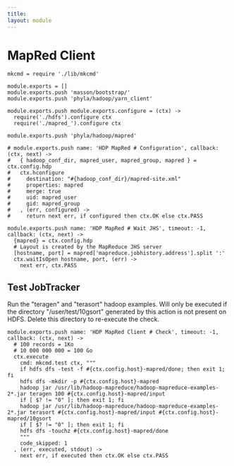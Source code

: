 ```yaml
---
title: 
layout: module
---
```


# MapRed Client

    mkcmd = require './lib/mkcmd'

    module.exports = []
    module.exports.push 'masson/bootstrap/'
    module.exports.push 'phyla/hadoop/yarn_client'

    module.exports.push module.exports.configure = (ctx) ->
      require('./hdfs').configure ctx
      require('./mapred_').configure ctx

    module.exports.push 'phyla/hadoop/mapred'

    # module.exports.push name: 'HDP MapRed # Configuration', callback: (ctx, next) ->
    #   { hadoop_conf_dir, mapred_user, mapred_group, mapred } = ctx.config.hdp
    #   ctx.hconfigure
    #     destination: "#{hadoop_conf_dir}/mapred-site.xml"
    #     properties: mapred
    #     merge: true
    #     uid: mapred_user
    #     gid: mapred_group
    #   , (err, configured) ->
    #     return next err, if configured then ctx.OK else ctx.PASS 

    module.exports.push name: 'HDP MapRed # Wait JHS', timeout: -1, callback: (ctx, next) ->
      {mapred} = ctx.config.hdp
      # Layout is created by the MapReduce JHS server
      [hostname, port] = mapred['mapreduce.jobhistory.address'].split ':'
      ctx.waitIsOpen hostname, port, (err) ->
        next err, ctx.PASS

## Test JobTracker

Run the "teragen" and "terasort" hadoop examples. Will only
be executed if the directory "/user/test/10gsort" generated 
by this action is not present on HDFS. Delete this directory 
to re-execute the check.

    module.exports.push name: 'HDP MapRed Client # Check', timeout: -1, callback: (ctx, next) ->
      # 100 records = 1Ko
      # 10 000 000 000 = 100 Go
      ctx.execute
        cmd: mkcmd.test ctx, """
        if hdfs dfs -test -f #{ctx.config.host}-mapred/done; then exit 1; fi
        hdfs dfs -mkdir -p #{ctx.config.host}-mapred
        hadoop jar /usr/lib/hadoop-mapreduce/hadoop-mapreduce-examples-2*.jar teragen 100 #{ctx.config.host}-mapred/input
        if [ $? != "0" ]; then exit 1; fi
        hadoop jar /usr/lib/hadoop-mapreduce/hadoop-mapreduce-examples-2*.jar terasort #{ctx.config.host}-mapred/input #{ctx.config.host}-mapred/10gsort
        if [ $? != "0" ]; then exit 1; fi
        hdfs dfs -touchz #{ctx.config.host}-mapred/done
        """
        code_skipped: 1
      , (err, executed, stdout) ->
        next err, if executed then ctx.OK else ctx.PASS


